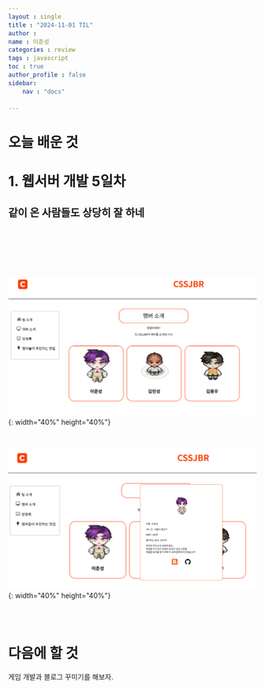 ```yaml
---
layout : single
title : "2024-11-01 TIL"
author : 
name : 이준성
categories : review
tags : javascript
toc : true
author_profile : false
sidebar:
    nav : "docs"

---
```



# 오늘 배운 것 

# 1. 웹서버 개발 5일차 


## 같이 온 사람들도 상당히 잘 하네 <br>
<span style = "color:white; font-size:70%">
오늘이 이번 주차 프로젝트 발표 날이었다. 예상은 했지만 우리 팀의 결과물은 약간 못 만든 쪽에 속했다. <br>
우리가 못 했다고 하기 보다는 다른 팀들이 처음 배우는 사람들 수준이 아닌 게 컸다.<br>
다른 팀들에도 나 처럼 코딩을 하다 온 사람들이 있던 탓이 커 보였다.<br>
물론 우리가 처음 와이어 프레임 만들고 더 이상 기능 추가를 안 한 점도 컸다.<br>
가능하면 애니메이션이라도 넣어 볼 걸 그랬다.
</span>

![작업물1](/assets/images/1week.png){: width="40%" height="40%"}

<br>

![작업물2](/assets/images/1week_modal.png){: width="40%" height="40%"}


<span style = "color:white; font-size:70%">
그래도 이번 작업을 하면서 팀 간의 어떤 식으로 프로젝트 관리를 하는지, 의사 소통은 어떻게 하는지를 배웠다.<br>
이제 막 시작했으니 어쩔 수 없다고 너무 깊게 생각하지 말고, 가능하면 이번에야 말로 제대로 된 포트폴리오를 만들어 보자.<br>
</span>




# 다음에 할 것
게임 개발과 블로그 꾸미기를 해보자.